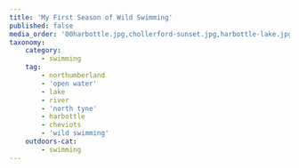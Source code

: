 ```yaml
---
title: 'My First Season of Wild Swimming'
published: false
media_order: '00harbottle.jpg,chollerford-sunset.jpg,harbottle-lake.jpg,newbiggin-breakwater.jpg,north-tyne-1.jpg,north-tyne-2.jpg'
taxonomy:
    category:
        - swimming
    tag:
        - northumberland
        - 'open water'
        - lake
        - river
        - 'north tyne'
        - harbottle
        - cheviots
        - 'wild swimming'
    outdoors-cat:
        - swimming
---
```


